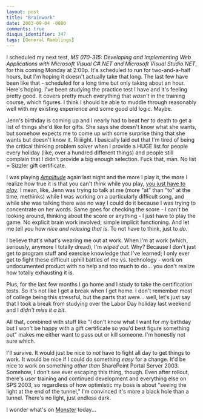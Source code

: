 ```yaml
---
layout: post
title: "Brainwork"
date: 2003-09-04 -0800
comments: true
disqus_identifier: 347
tags: [General Ramblings]
---
```

I scheduled my next test, *MS 070-315: Developing and Implementing Web
Applications with Microsoft Visual C\#.NET and Microsoft Visual
Studio.NET*, for this coming Monday at 2:00p. It's scheduled to run for
two-and-a-half hours, but I'm hoping it doesn't actually take that long.
The last few have been like that - scheduled for a long time but only
taking about an hour. Here's hoping. I've been studying the practice
test I have and it's feeling pretty good. It covers pretty much
everything that *wasn't* in the training course, which figures. I think
I should be able to muddle through reasonably well with my existing
experience and some good old logic. Maybe.
 
 Jenn's birthday is coming up and I nearly had to beat her to death to
get a list of things she'd like for gifts. She says she doesn't know
what she wants, but somehow expects me to come up with some surprise
thing that she wants but doesn't know it. Riiiiight. I basically laid
out that I'm tired of being the critical thinking problem solver when I
provide a HUGE list for people every holiday (like, over a hundred
different things) and people still complain that I didn't provide a big
enough selection. Fuck that, man. No list = Sizzler gift certificate.
 
 I was playing
[*Amplitude*](http://www.amazon.com/exec/obidos/ASIN/B0000859TM/mhsvortex)
again last night and the more I play it, the more I realize how true it
is that you can't *think* while you play, [you just have to
*play*](/archive/2003/08/27/amplitude-aptitude.aspx). I mean, like, Jenn
was trying to talk at me (more "at" than "to" at the time, methinks)
while I was working on a particularly difficult song, and while she was
talking there was no way I could do it because I was trying to
concentrate on her words. Same goes for checking the score - I can't be
looking around, thinking about the score or anything - I just have to
play the game. No explicit brain work involved; simple implicit
functioning. And let me tell you how *nice and relaxing that is*. To not
have to think, just to *do*.
 
 I believe that's what's wearing me out at work. When I'm at work
(which, seriously, anymore I totally dread), I'm *wiped out*. Why?
Because I don't just get to program stuff and exercise knowledge that
I've learned; I only ever get to fight these difficult uphill battles of
me vs. technology - work on undocumented product with no help and too
much to do... you don't realize how totally exhausting it is.
 
 Plus, for the last few months I go home and I study to take the
certification tests. So it's not like I get a break when I get home. I
don't remember most of college being this stressful, but the parts that
were... well, let's just say that I took a break from studying over the
Labor Day holiday last weekend and I *didn't miss it a bit*.
 
 All that, combined with stuff like "I don't know what I want for my
birthday but I won't be happy with a gift certificate so you'd best
figure something out" makes me either want to pass out or kill someone.
I'm honestly not sure which.
 
 I'll survive. It would just be nice to *not* have to fight all day to
get things to work. It would be nice if I could do something *easy* for
a change. It'd be nice to work on something *other than* SharePoint
Portal Server 2003. Somehow, I don't see ever escaping this thing,
though. Even after rollout, there's user training and continued
development and everything else on SPS 2003, so regardless of how
optimistic my boss is about "seeing the light at the end of the tunnel,"
I'm convinced it's more a black hole than a tunnel. There's no light,
just endless dark.
 
 I wonder what's on [Monster](http://www.monster.com) today...
